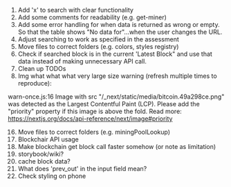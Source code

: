 
1. Add 'x' to search with clear functionality
2. Add some comments for readability (e.g. get-miner)
3.  Add some error handling for when data is returned as wrong or empty. So that the table shows "No data for"...when the user changes the URL.
4.  Adjust searching to work as specified in the assessment
5.  Move files to correct folders (e.g. colors, styles registry)
6.  Check if searched block is in the current 'Latest Block" and use that data instead of making unnecessary API call.
7.  Clean up TODOs
8.  Img what what what very large size warning (refresh multiple times to reproduce): 

warn-once.js:16 Image with src "/_next/static/media/bitcoin.49a298ce.png" was detected as the Largest Contentful Paint (LCP). Please add the "priority" property if this image is above the fold.
Read more: https://nextjs.org/docs/api-reference/next/image#priority


16. Move files to correct folders (e.g. miningPoolLookup)
17. Blockchair API usage
18. Make blockchain get block call faster somehow (or note as limitation)
19. storybook/wiki?
20. cache block data?
21. What does 'prev_out' in the input field mean?
22. Check styling on phone
    
